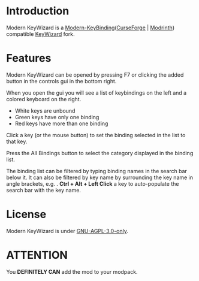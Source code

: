 # Introduction
Modern KeyWizard is a [Modern-KeyBinding](https://github.com/Nova-Committee/ModernKeyBinding)([CurseForge](https://curseforge.com/minecraft/mc-mods/modern-keybinding-fabric) | [Modrinth](https://modrinth.com/mod/modernkeybinding)) compatible [KeyWizard](https://github.com/MrNerdy42/keywizard-fabric) fork.

# Features
Modern KeyWizard can be opened by pressing F7 or clicking the added button in the controls gui in the bottom right.

When you open the gui you will see a list of keybindings on the left and a colored keyboard on the right.

- White keys are unbound
- Green keys have only one binding
- Red keys have more than one binding

Click a key (or the mouse button) to set the binding selected in the list to that key.

Press the All Bindings button to select the category displayed in the binding list.

The binding list can be filtered by typing binding names in the search bar below it. It can also be filtered by key name by surrounding the key name in angle brackets, e.g. <Left Control>. **Ctrl + Alt + Left Click** a key to auto-populate the search bar with the key name.

# License
Modern KeyWizard is under [GNU-AGPL-3.0-only](https://www.gnu.org/licenses/agpl-3.0.html).
  
# ATTENTION
You **DEFINITELY CAN** add the mod to your modpack.
